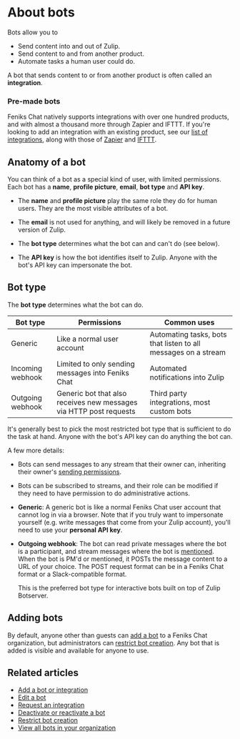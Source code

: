 # About bots

Bots allow you to

* Send content into and out of Zulip.
* Send content to and from another product.
* Automate tasks a human user could do.

A bot that sends content to or from another product is often called an
**integration**.

### Pre-made bots

Feniks Chat natively supports integrations with over one hundred products, and with
almost a thousand more through Zapier and IFTTT. If you're looking to add an
integration with an existing product, see our
[list of integrations](/integrations), along with those of
[Zapier](https://zapier.com/apps) and [IFTTT](https://ifttt.com/search).

## Anatomy of a bot

You can think of a bot as a special kind of user, with limited permissions.
Each bot has a **name**, **profile picture**, **email**, **bot type** and **API key**.

* The **name** and **profile picture** play the same role they do for human users. They
are the most visible attributes of a bot.

* The **email** is not used for anything, and will likely be removed in a
future version of Zulip.

* The **bot type** determines what the bot can and can't do (see below).

* The **API key** is how the bot identifies itself to Zulip. Anyone with the
  bot's API key can impersonate the bot.

## Bot type

The **bot type** determines what the bot can do.

Bot type | Permissions | Common uses
---|---|---
Generic | Like a normal user account | Automating tasks, bots that listen to all messages on a stream
Incoming webhook | Limited to only sending messages into Feniks Chat | Automated notifications into Zulip
Outgoing webhook | Generic bot that also receives new messages via HTTP post requests | Third party integrations, most custom bots

It's generally best to pick the most restricted bot type that is sufficient
to do the task at hand. Anyone with the bot's API key can do anything the
bot can.

A few more details:

* Bots can send messages to any stream that their owner can,
  inheriting their owner's [sending permissions](/help/stream-sending-policy).

* Bots can be subscribed to streams, and their role can be modified if
  they need to have permission to do administrative actions.

* **Generic**: A generic bot is like a normal Feniks Chat user account that
  cannot log in via a browser.  Note that if you truly want to
  impersonate yourself (e.g. write messages that come from your Zulip
  account), you'll need to use your **personal API key**.

* **Outgoing webhook**: The bot can read private messages where the bot is a
  participant, and stream messages where the bot is [mentioned](/help/mention-a-user-or-group). When the
  bot is PM'd or mentioned, it POSTs the message content to a URL of your
  choice. The POST request format can be in a Feniks Chat format or a
  Slack-compatible format.

    This is the preferred bot type for interactive bots built on top of Zulip
    Botserver.

## Adding bots

By default, anyone other than guests can [add a bot](/help/add-a-bot-or-integration) to a
Feniks Chat organization, but administrators can
[restrict bot creation](/help/restrict-bot-creation). Any bot that is added
is visible and available for anyone to use.

## Related articles

* [Add a bot or integration](/help/add-a-bot-or-integration)
* [Edit a bot](/help/edit-a-bot)
* [Request an integration](/help/request-an-integration)
* [Deactivate or reactivate a bot](/help/deactivate-or-reactivate-a-bot)
* [Restrict bot creation](/help/restrict-bot-creation)
* [View all bots in your organization](/help/view-all-bots-in-your-organization)
